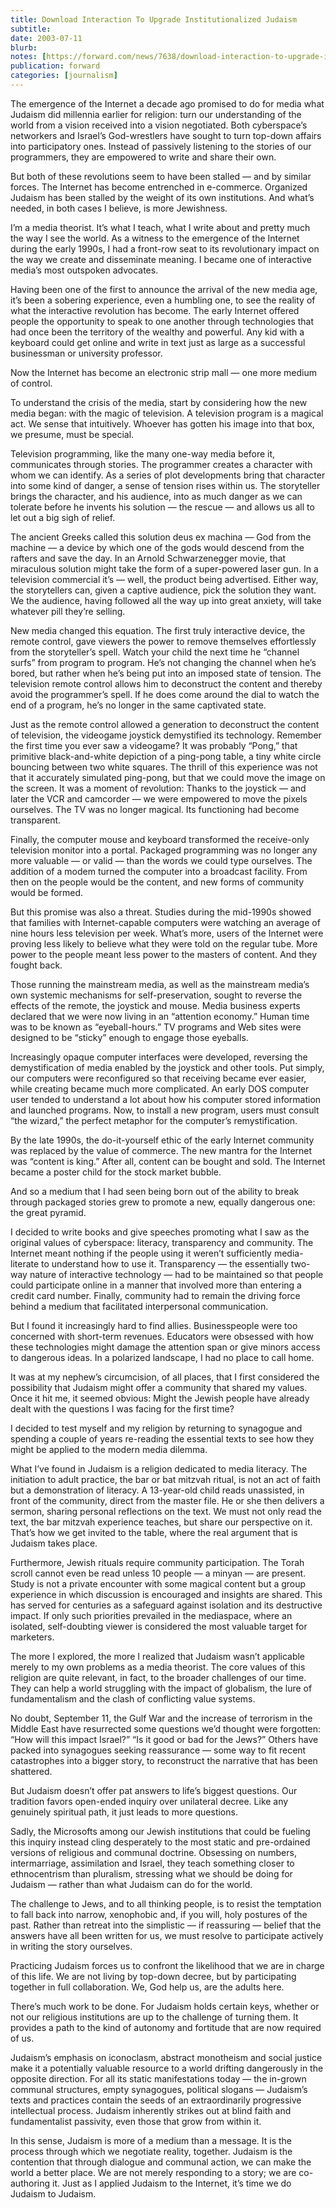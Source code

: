 ```yaml
---
title: Download Interaction To Upgrade Institutionalized Judaism
subtitle: 
date: 2003-07-11
blurb: 
notes: [https://forward.com/news/7638/download-interaction-to-upgrade-institutionalized/](https://forward.com/news/7638/download-interaction-to-upgrade-institutionalized/ "https://forward.com/news/7638/download-interaction-to-upgrade-institutionalized/")
publication: forward
categories: [journalism]
---
```


The emergence of the Internet a decade ago promised to do for media what Judaism did millennia earlier for religion: turn our understanding of the world from a vision received into a vision negotiated. Both cyberspace’s networkers and Israel’s God-wrestlers have sought to turn top-down affairs into participatory ones. Instead of passively listening to the stories of our programmers, they are empowered to write and share their own.

But both of these revolutions seem to have been stalled — and by similar forces. The Internet has become entrenched in e-commerce. Organized Judaism has been stalled by the weight of its own institutions. And what’s needed, in both cases I believe, is more Jewishness.

I’m a media theorist. It’s what I teach, what I write about and pretty much the way I see the world. As a witness to the emergence of the Internet during the early 1990s, I had a front-row seat to its revolutionary impact on the way we create and disseminate meaning. I became one of interactive media’s most outspoken advocates.

Having been one of the first to announce the arrival of the new media age, it’s been a sobering experience, even a humbling one, to see the reality of what the interactive revolution has become. The early Internet offered people the opportunity to speak to one another through technologies that had once been the territory of the wealthy and powerful. Any kid with a keyboard could get online and write in text just as large as a successful businessman or university professor.

Now the Internet has become an electronic strip mall — one more medium of control.

To understand the crisis of the media, start by considering how the new media began: with the magic of television. A television program is a magical act. We sense that intuitively. Whoever has gotten his image into that box, we presume, must be special.

Television programming, like the many one-way media before it, communicates through stories. The programmer creates a character with whom we can identify. As a series of plot developments bring that character into some kind of danger, a sense of tension rises within us. The storyteller brings the character, and his audience, into as much danger as we can tolerate before he invents his solution — the rescue — and allows us all to let out a big sigh of relief.

The ancient Greeks called this solution deus ex machina — God from the machine — a device by which one of the gods would descend from the rafters and save the day. In an Arnold Schwarzenegger movie, that miraculous solution might take the form of a super-powered laser gun. In a television commercial it’s — well, the product being advertised. Either way, the storytellers can, given a captive audience, pick the solution they want. We the audience, having followed all the way up into great anxiety, will take whatever pill they’re selling.

New media changed this equation. The first truly interactive device, the remote control, gave viewers the power to remove themselves effortlessly from the storyteller’s spell. Watch your child the next time he “channel surfs” from program to program. He’s not changing the channel when he’s bored, but rather when he’s being put into an imposed state of tension. The television remote control allows him to deconstruct the content and thereby avoid the programmer’s spell. If he does come around the dial to watch the end of a program, he’s no longer in the same captivated state.

Just as the remote control allowed a generation to deconstruct the content of television, the videogame joystick demystified its technology. Remember the first time you ever saw a videogame? It was probably “Pong,” that primitive black-and-white depiction of a ping-pong table, a tiny white circle bouncing between two white squares. The thrill of this experience was not that it accurately simulated ping-pong, but that we could move the image on the screen. It was a moment of revolution: Thanks to the joystick — and later the VCR and camcorder — we were empowered to move the pixels ourselves. The TV was no longer magical. Its functioning had become transparent.

Finally, the computer mouse and keyboard transformed the receive-only television monitor into a portal. Packaged programming was no longer any more valuable — or valid — than the words we could type ourselves. The addition of a modem turned the computer into a broadcast facility. From then on the people would be the content, and new forms of community would be formed.

But this promise was also a threat. Studies during the mid-1990s showed that families with Internet-capable computers were watching an average of nine hours less television per week. What’s more, users of the Internet were proving less likely to believe what they were told on the regular tube. More power to the people meant less power to the masters of content. And they fought back.

Those running the mainstream media, as well as the mainstream media’s own systemic mechanisms for self-preservation, sought to reverse the effects of the remote, the joystick and mouse. Media business experts declared that we were now living in an “attention economy.” Human time was to be known as “eyeball-hours.” TV programs and Web sites were designed to be “sticky” enough to engage those eyeballs.

Increasingly opaque computer interfaces were developed, reversing the demystification of media enabled by the joystick and other tools. Put simply, our computers were reconfigured so that receiving became ever easier, while creating became much more complicated. An early DOS computer user tended to understand a lot about how his computer stored information and launched programs. Now, to install a new program, users must consult “the wizard,” the perfect metaphor for the computer’s remystification.

By the late 1990s, the do-it-yourself ethic of the early Internet community was replaced by the value of commerce. The new mantra for the Internet was “content is king.” After all, content can be bought and sold. The Internet became a poster child for the stock market bubble.

And so a medium that I had seen being born out of the ability to break through packaged stories grew to promote a new, equally dangerous one: the great pyramid.

I decided to write books and give speeches promoting what I saw as the original values of cyberspace: literacy, transparency and community. The Internet meant nothing if the people using it weren’t sufficiently media-literate to understand how to use it. Transparency — the essentially two-way nature of interactive technology — had to be maintained so that people could participate online in a manner that involved more than entering a credit card number. Finally, community had to remain the driving force behind a medium that facilitated interpersonal communication.

But I found it increasingly hard to find allies. Businesspeople were too concerned with short-term revenues. Educators were obsessed with how these technologies might damage the attention span or give minors access to dangerous ideas. In a polarized landscape, I had no place to call home.

It was at my nephew’s circumcision, of all places, that I first considered the possibility that Judaism might offer a community that shared my values. Once it hit me, it seemed obvious: Might the Jewish people have already dealt with the questions I was facing for the first time?

I decided to test myself and my religion by returning to synagogue and spending a couple of years re-reading the essential texts to see how they might be applied to the modern media dilemma.

What I’ve found in Judaism is a religion dedicated to media literacy. The initiation to adult practice, the bar or bat mitzvah ritual, is not an act of faith but a demonstration of literacy. A 13-year-old child reads unassisted, in front of the community, direct from the master file. He or she then delivers a sermon, sharing personal reflections on the text. We must not only read the text, the bar mitzvah experience teaches, but share our perspective on it. That’s how we get invited to the table, where the real argument that is Judaism takes place.

Furthermore, Jewish rituals require community participation. The Torah scroll cannot even be read unless 10 people — a minyan — are present. Study is not a private encounter with some magical content but a group experience in which discussion is encouraged and insights are shared. This has served for centuries as a safeguard against isolation and its destructive impact. If only such priorities prevailed in the mediaspace, where an isolated, self-doubting viewer is considered the most valuable target for marketers.

The more I explored, the more I realized that Judaism wasn’t applicable merely to my own problems as a media theorist. The core values of this religion are quite relevant, in fact, to the broader challenges of our time. They can help a world struggling with the impact of globalism, the lure of fundamentalism and the clash of conflicting value systems.

No doubt, September 11, the Gulf War and the increase of terrorism in the Middle East have resurrected some questions we’d thought were forgotten: “How will this impact Israel?” “Is it good or bad for the Jews?” Others have packed into synagogues seeking reassurance — some way to fit recent catastrophes into a bigger story, to reconstruct the narrative that has been shattered.

But Judaism doesn’t offer pat answers to life’s biggest questions. Our tradition favors open-ended inquiry over unilateral decree. Like any genuinely spiritual path, it just leads to more questions.

Sadly, the Microsofts among our Jewish institutions that could be fueling this inquiry instead cling desperately to the most static and pre-ordained versions of religious and communal doctrine. Obsessing on numbers, intermarriage, assimilation and Israel, they teach something closer to ethnocentrism than pluralism, stressing what we should be doing for Judaism — rather than what Judaism can do for the world.

The challenge to Jews, and to all thinking people, is to resist the temptation to fall back into narrow, xenophobic and, if you will, holy postures of the past. Rather than retreat into the simplistic — if reassuring — belief that the answers have all been written for us, we must resolve to participate actively in writing the story ourselves.

Practicing Judaism forces us to confront the likelihood that we are in charge of this life. We are not living by top-down decree, but by participating together in full collaboration. We, God help us, are the adults here.

There’s much work to be done. For Judaism holds certain keys, whether or not our religious institutions are up to the challenge of turning them. It provides a path to the kind of autonomy and fortitude that are now required of us.

Judaism’s emphasis on iconoclasm, abstract monotheism and social justice make it a potentially valuable resource to a world drifting dangerously in the opposite direction. For all its static manifestations today — the in-grown communal structures, empty synagogues, political slogans — Judaism’s texts and practices contain the seeds of an extraordinarily progressive intellectual process. Judaism inherently strikes out at blind faith and fundamentalist passivity, even those that grow from within it.

In this sense, Judaism is more of a medium than a message. It is the process through which we negotiate reality, together. Judaism is the contention that through dialogue and communal action, we can make the world a better place. We are not merely responding to a story; we are co-authoring it. Just as I applied Judaism to the Internet, it’s time we do Judaism to Judaism.
